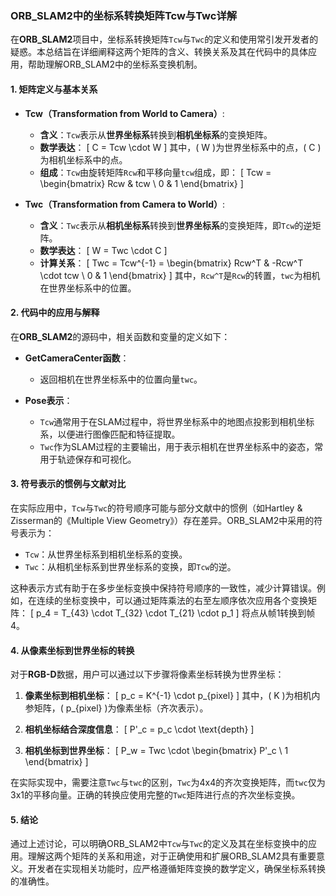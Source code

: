 ### ORB_SLAM2中的坐标系转换矩阵Tcw与Twc详解

在**ORB_SLAM2**项目中，坐标系转换矩阵`Tcw`与`Twc`的定义和使用常引发开发者的疑惑。本总结旨在详细阐释这两个矩阵的含义、转换关系及其在代码中的具体应用，帮助理解ORB_SLAM2中的坐标系变换机制。

#### 1. 矩阵定义与基本关系

- **Tcw（Transformation from World to Camera）**:
  - **含义**：`Tcw`表示从**世界坐标系**转换到**相机坐标系**的变换矩阵。
  - **数学表达**：
    \[
    C = Tcw \cdot W
    \]
    其中，\( W \)为世界坐标系中的点，\( C \)为相机坐标系中的点。
  - **组成**：`Tcw`由旋转矩阵`Rcw`和平移向量`tcw`组成，即：
    \[
    Tcw = \begin{bmatrix} Rcw & tcw \\ 0 & 1 \end{bmatrix}
    \]

- **Twc（Transformation from Camera to World）**:
  - **含义**：`Twc`表示从**相机坐标系**转换到**世界坐标系**的变换矩阵，即`Tcw`的逆矩阵。
  - **数学表达**：
    \[
    W = Twc \cdot C
    \]
  - **计算关系**：
    \[
    Twc = Tcw^{-1} = \begin{bmatrix} Rcw^T & -Rcw^T \cdot tcw \\ 0 & 1 \end{bmatrix}
    \]
    其中，`Rcw^T`是`Rcw`的转置，`twc`为相机在世界坐标系中的位置。

#### 2. 代码中的应用与解释

在**ORB_SLAM2**的源码中，相关函数和变量的定义如下：

- **GetCameraCenter函数**：
  - 返回相机在世界坐标系中的位置向量`twc`。
  
- **Pose表示**：
  - `Tcw`通常用于在SLAM过程中，将世界坐标系中的地图点投影到相机坐标系，以便进行图像匹配和特征提取。
  - `Twc`作为SLAM过程的主要输出，用于表示相机在世界坐标系中的姿态，常用于轨迹保存和可视化。

#### 3. 符号表示的惯例与文献对比

在实际应用中，`Tcw`与`Twc`的符号顺序可能与部分文献中的惯例（如Hartley & Zisserman的《Multiple View Geometry》）存在差异。ORB_SLAM2中采用的符号表示为：

- `Tcw`：从世界坐标系到相机坐标系的变换。
- `Twc`：从相机坐标系到世界坐标系的变换，即`Tcw`的逆。

这种表示方式有助于在多步坐标变换中保持符号顺序的一致性，减少计算错误。例如，在连续的坐标变换中，可以通过矩阵乘法的右至左顺序依次应用各个变换矩阵：
\[
p_4 = T_{43} \cdot T_{32} \cdot T_{21} \cdot p_1
\]
将点从帧1转换到帧4。

#### 4. 从像素坐标到世界坐标的转换

对于**RGB-D**数据，用户可以通过以下步骤将像素坐标转换为世界坐标：

1. **像素坐标到相机坐标**：
   \[
   p_c = K^{-1} \cdot p_{pixel}
   \]
   其中，\( K \)为相机内参矩阵，\( p_{pixel} \)为像素坐标（齐次表示）。

2. **相机坐标结合深度信息**：
   \[
   P'_c = p_c \cdot \text{depth}
   \]
   
3. **相机坐标到世界坐标**：
   \[
   P_w = Twc \cdot \begin{bmatrix} P'_c \\ 1 \end{bmatrix}
   \]
   

在实际实现中，需要注意`Twc`与`twc`的区别，`Twc`为4x4的齐次变换矩阵，而`twc`仅为3x1的平移向量。正确的转换应使用完整的`Twc`矩阵进行点的齐次坐标变换。

#### 5. 结论

通过上述讨论，可以明确ORB_SLAM2中`Tcw`与`Twc`的定义及其在坐标变换中的应用。理解这两个矩阵的关系和用途，对于正确使用和扩展ORB_SLAM2具有重要意义。开发者在实现相关功能时，应严格遵循矩阵变换的数学定义，确保坐标系转换的准确性。
